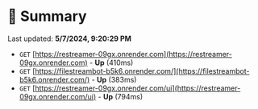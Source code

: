 # 📖 Summary
Last updated: **5/7/2024, 9:20:29 PM**

- `GET` [https://restreamer-09gx.onrender.com](https://restreamer-09gx.onrender.com) - **Up** (410ms)
- `GET` [https://filestreambot-b5k6.onrender.com/](https://filestreambot-b5k6.onrender.com/) - **Up** (383ms)
- `GET` [https://restreamer-09gx.onrender.com/ui](https://restreamer-09gx.onrender.com/ui) - **Up** (794ms)
